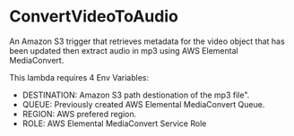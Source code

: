 # ConvertVideoToAudio
An Amazon S3 trigger that retrieves metadata for the video object that has been updated then extract audio in mp3 using AWS Elemental MediaConvert.

This lambda requires 4 Env Variables:

- DESTINATION: Amazon S3 path destionation of the mp3 file".
- QUEUE: Previously created AWS Elemental MediaConvert Queue.
- REGION: AWS prefered region.
- ROLE: AWS Elemental MediaConvert Service Role

